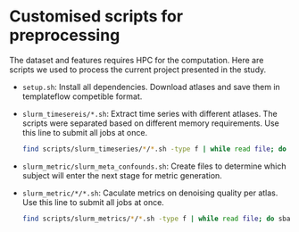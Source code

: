 # Customised scripts for preprocessing 


The dataset and features requires HPC for the computation. Here are scripts we
used to process the current project presented in the study.

- `setup.sh`:
    Install all dependencies.
    Download atlases and save them in templateflow competible format.
    
- `slurm_timesereis/*.sh`: 
    Extract time series with different atlases. 
    The scripts were separated based on different memory requirements.
    Use this line to submit all jobs at once.
    ```bash
    find scripts/slurm_timeseries/*/*.sh -type f | while read file; do sbatch $file; done
    ```

- `slurm_metric/slurm_meta_confounds.sh`:
    Create files to determine which subject will enter the next stage for metric generation.

- `slurm_metric/*/*.sh`: 
    Caculate metrics on denoising quality per atlas. 
    Use this line to submit all jobs at once.
    ```bash
    find scripts/slurm_metrics/*/*.sh -type f | while read file; do sbatch $file; done
    ```